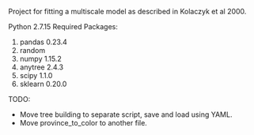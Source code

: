 Project for fitting a multiscale model as described in Kolaczyk et al 2000.

Python 2.7.15
Required Packages:

1. pandas 0.23.4
2. random
3. numpy 1.15.2
4. anytree 2.4.3
5. scipy 1.1.0
6. sklearn 0.20.0


TODO:
* Move tree building to separate script, save and load using YAML.
* Move province_to_color to another file.
